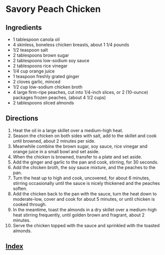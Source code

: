# Savory Peach Chicken

## Ingredients

- 1 tablespoon canola oil
- 4 skinless, boneless chicken breasts, about 1 1/4 pounds
- 1/2 teaspoon salt
- 2 tablespoons brown sugar
- 2 tablespoons low-sodium soy sauce
- 2 tablespoons rice vinegar
- 1/4 cup orange juice
- 1 teaspoon freshly grated ginger
- 2 cloves garlic, minced
- 1/2 cup low-sodium chicken broth
- 4 large firm-ripe peaches, cut into 1/4-inch slices, or 2 (10-ounce) packages frozen peaches, (about 4 1/2 cups)
- 2 tablespoons sliced almonds

## Directions

1. Heat the oil in a large skillet over a medium-high heat.
2. Season the chicken on both sides with salt, add to the skillet and cook until browned, about 2 minutes per side.
3. Meanwhile combine the brown sugar, soy sauce, rice vinegar and orange juice in a small bowl and set aside.
4. When the chicken is browned, transfer to a plate and set aside.
5. Add the ginger and garlic to the pan and cook, stirring, for 30 seconds.
6. Add the chicken broth, the soy sauce mixture, and the peaches to the pan.
7. Turn the heat up to high and cook, uncovered, for about 6 minutes, stirring occasionally until the sauce is nicely thickened and the peaches soften.
8. Add the chicken back to the pan with the sauce, turn the heat down to moderate-low, cover and cook for about 5 minutes, or until chicken is cooked through.
9. In the meantime, toast the almonds in a dry skillet over a medium-high heat stirring frequently, until golden brown and fragrant, about 2 minutes.
10. Serve the chicken topped with the sauce and sprinkled with the toasted almonds.

## [Index](../Index.html)
